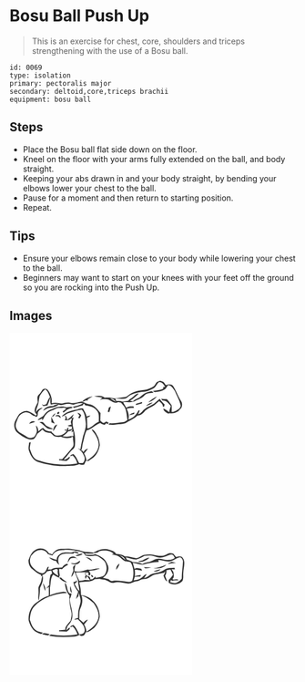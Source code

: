# Bosu Ball Push Up
> This is an exercise for chest, core, shoulders and triceps strengthening with the use of a Bosu ball.

``` 
id: 0069 
type: isolation 
primary: pectoralis major 
secondary: deltoid,core,triceps brachii 
equipment: bosu ball 
``` 

## Steps

 - Place the Bosu ball flat side down on the floor.
 - Kneel on the floor with your arms fully extended on the ball, and body straight.
 - Keeping your abs drawn in and your body straight, by bending your elbows lower your chest to the ball.
 - Pause for a moment and then return to starting position.
 - Repeat.

## Tips

 - Ensure your elbows remain close to your body while lowering your chest to the ball.
 - Beginners may want to start on your knees with your feet off the ground so you are rocking into the Push Up.

## Images

<svg width="241pt" height="300" viewBox="0 0 241 225" xmlns="http://www.w3.org/2000/svg">
  <g fill="#FFF">
    <path d="M0 0h241v225H0V0m198.53 63.36c-1.61.77-3.44 1.17-4.84 2.3-1.21 1.48-1.91 3.32-3.23 4.71-2.02 1.57-4.42 2.54-6.73 3.6-4.27 1.92-9.08 1.53-13.56 2.58-4.22 1.02-8.49 2.26-12.08 4.8-2.02 1.22-3.59 3.49-6.15 3.5-6.03.32-11.97 3-18.01 1.08-2.82-.67-5.73-.4-8.6-.29-3.63-3.45-9.28-2.32-13.8-1.89 3.55.93 7.31.76 10.79 2.04-1.05.85-2.11 1.69-3.16 2.52 3.63-.74 7.34-1.05 10.99-.19 4.03 1.79 8.49 6.21 12.99 3.36 1.23.23 2.45.47 3.67.72 1.73 2.03 3.6 3.96 5.01 6.23 2.48 5.13 2.59 10.93 3.54 16.45-1.82 1.51-3.88 2.93-6.32 3.09-5.58.54-11.13 1.88-16.78 1.28-.72.63-1.44 1.27-2.15 1.92 3.63.2 7.29.54 10.9-.15 4.26-.8 8.88-.09 12.79-2.3 4.87-3.12 10.54-5.06 14.6-9.35 4.44-.15 7.98-3.11 10.41-6.6 2.68-2.12 5.6-3.84 8.74-5.19 3.78-1.63 6.37-4.93 9.62-7.32 1.97 2.11 4.99 3.84 4.91 7.12l1.39.55c.24-.79.73-2.39.98-3.18-2.37-2.37-4.62-4.84-6.54-7.59-2 1.54-3.91 3.21-5.77 4.93-3.72 3.61-8.99 4.79-13.08 7.87-3.68 1.98-5.05 6.79-9.56 7.45.7-1.64 1.43-3.26 2.14-4.9l-1.68-.08c-2.5 5.62-7.19 10.38-13.29 11.9 1.3-4.85-.13-9.65-2.34-13.99 3.11-.88 6.33-1.18 9.55-1.08-.07-.48-.22-1.46-.3-1.94-3.35-.36-6.81-.36-9.68 1.67a152.69 152.69 0 0 1-4.14-7.38c5.2-.29 10.69.81 15.59-1.47 4.28-2.06 9.04-3.57 12.33-7.2 2.86-3.8 8.13-2.83 12.25-3.94-.76-.58-1.52-1.15-2.28-1.72-5.5.5-10.72 2.88-14.68 6.73-2.95 2.94-7.54 3.29-10.3 6.48-.98-.16-2.94-.47-3.92-.62 4.12-2.85 8.2-5.89 11.55-9.63-4.65.06-6.74 4.64-10.45 6.57-1.44.71-2.6 1.83-3.6 3.06-2.39.36-4.78.63-7.15 1.08-2.7-1.09-5.57-1.19-8.41-.69-.42-1.13-.85-2.26-1.29-3.37 4.03.23 8.08.63 12.11.2 3.49-.32 5.36-3.79 8.43-5.08 5.69-2.6 11.86-3.99 18.11-4.23 4.24-.11 7.78-2.53 11.47-4.31 3.65-1.42 4.26-5.97 7.41-8.13 4.14-.56 6.22 3.08 8.12 6.07-.62.05-1.85.16-2.47.22-.01.56-.02 1.68-.03 2.24-4.28 2.15-9.18 2.06-13.75 3.21.88.52 1.8.97 2.76 1.34 5.02-.37 10.2-1.23 14.21-4.53 1-1.59 2.11-3.12 3.19-4.67 4.73.03 6.57 4.66 9.05 7.85 2.47 6.32 6.23 12.19 7.52 18.93.06 3.4-3.19 5.29-5.81 6.7-1.92.87-3.94 2.01-6.12 1.73.17-2.95.25-5.89-.01-8.83-1.96-2.77-3.93-5.54-6.29-7.98-2.54.01-5.07-.27-7.58-.5.49.59 1.49 1.78 1.99 2.37 5.02-.38 7.93 3.98 10.9 7.25-.92 2.61-1.96 5.21-2.23 8-2.35-1.93-4.79-3.83-7.71-4.81.35 3.64 3.72 5.27 6.52 6.83l1.77-.64c3.8.81 7.65-.39 10.94-2.26 1.71-1.47 3.03-3.32 4.63-4.9 1.27-2.9 1.31-6.22-.54-8.9-3.9-6.36-6.47-13.44-10.4-19.78-2.34-2.96-6.31-1.97-9.41-1.11-1.26-1.39-2.12-3.13-3.53-4.38-1.34-.56-2.74-.98-4.12-1.43M42.88 75.89c-1.29 2.31-2.93 4.36-4.74 6.28-2.39 2.61-1.17 6.39-.95 9.51-1.42 3.4-3.75 6.51-4.1 10.28-.47 2.36 1.43 4.18 2.68 5.92-.36.5-.71 1-1.06 1.51-3.53-2.55-7.15-5.33-11.48-6.32-3.77-.18-7.26 1.89-10.28 3.93-2.02 2.43-3.15 5.48-4.88 8.13-2.94 4.81-2.45 11.26 1.09 15.61 2.9 2.47 5.94 4.81 9.24 6.73 4.15 2.1 8.94 4.79 13.63 2.59 2.12-1.71 3.19-4.35 4.44-6.69 2.4-1.8 4.75-3.67 6.89-5.78 2.52 3.42 6.59 4.56 10.67 4.52 1.53 1.26 3.06 2.53 4.38 4.02 2.9 1.2 6.09 1.58 9.17.98 4.61 2.01 9.82 2.42 14.59.68l-.49-1.38c.67.55 1.33 1.11 1.99 1.68-.6 4.08 1.92 8.31-.22 12.18-4.29 5.87-9.31 11.13-14.21 16.48-1.33-.03-2.66-.05-3.99-.07-.01.34-.02 1.02-.02 1.37 3.3.19 6.56.95 9.86.98 1.57-1.54 5.27-3.2 3.96-5.87-1.96 2.23-4.33 4.08-7.43 4.24.77-1.74 2.21-2.97 3.52-4.27 2.15-2.49 3.93-5.3 6.26-7.63 1.89-1.82 4.38-3.49 4.72-6.32.44-4.04.43-8.13.12-12.17-.52-8.46-5.76-16.99-1.52-25.32-.68.26-2.04.76-2.72 1.02 1.01-1.76 1.88-3.59 2.61-5.48-2.96 2.61-5.46 5.76-8.98 7.71.08-2.33-.21-4.81-2.77-5.66.29.71.85 2.14 1.13 2.86-.37 1.14-.74 2.28-1.12 3.42 3.05.01 6.38-.32 8.44-2.88.28.47.55.95.81 1.43-1.48 2.08-1.98 4.63-.39 6.85-1.72.53-3.46 1.06-5.16 1.68 1.67.91 3.52 1.18 5.39.84l.28 3.4c-1.73.56-3.48 1.09-5.24 1.59.27-1.1.55-2.2.82-3.3l-1.75.72-1 2.88c-.49-.41-1.48-1.25-1.97-1.67-.07.44-.2 1.33-.26 1.77l2.53.6c-3.08 5.06-10.13 7.5-15.68 5.45-1.22-1.22-2.52-2.36-3.84-3.47l-.56-1.32c-4.05.08-8.42-.81-10.76-4.46-2.77.22-4.44 2.67-6.32 4.42-.7-2.74-.88-6-3.49-7.71.44 3.02 2.07 6.16.8 9.2-1.03 2.7-2.21 6.24-5.55 6.67-3.5 1.56-6.81-.93-9.6-2.77-3.94-2.64-9.3-4.07-11.14-8.93-2.75-4.41.11-9.27 1.7-13.5 2.12-5.25 8.28-9.6 13.99-7.44 3.3.67 5.15 4.42 8.67 4.25.38.32 1.16.97 1.54 1.29 2.73-.79 1.75-3.8 2.28-5.9.87-3.02 4.05-4.26 6.18-6.22-3.78.23-6.96 2.52-8.8 5.77.17-2.53.83-4.96 1.88-7.26 1.94-4.43 1.73-9.39 3.01-13.98 2.16-3.17 3.98-6.79 7.4-8.82 3.51 2.26 4.55 6.42 6.14 10-1.87 2.52-3.12 5.39-4.19 8.31-.39 1.89-2.7 1.74-4.07 2.48-.61-.28-1.81-.85-2.42-1.14.61.79 1.24 1.55 1.9 2.29 1.85-.07 3.67-.45 5.49-.67 1.53-3.46 2.81-7.02 3.87-10.65-.05 3.19-.53 6.52.7 9.57 3.2-1.02 6.61-1.23 9.9-.55-2.48.46-5.09.75-7.11 2.42-5.1-.49-10.49 1.33-13.12 5.97 2.96-1.23 5.52-3.58 8.82-3.85 4.18-.35 8.65-1.37 11.81-4.27 4.42 2.18 8.7-1.31 13.21-.85 2.1.07 4.04.96 6.1 1.26 4.02-1.71 8.35-2.59 12.72-2.04-4.07 2.57-8.93 3.67-13.59 4.69.45.35 1.36 1.05 1.82 1.4 3.7-1.05 7.33-2.4 11.12-3.13.59-.9 1.18-1.79 1.8-2.67.51.65 1.54 1.93 2.05 2.57 5.26.97 11.2 1.92 14.68 6.45 3.98 3.92 2.77 9.95 2.9 14.98-5.64 2.07-9.07 7.9-15.11 8.96.03-4.76-.34-9.51-.48-14.27 1.74-.64 3.54-1.32 4.6-2.96-1.74.34-3.46.81-5.14 1.35-.51-3.81-3.17-6.89-4.56-10.41-2.88-.9-5.7.4-8.36 1.4-7.3 1.02-15.2 3.25-19.95 9.31 3.56-.78 5.86-4.01 9.41-4.8 5.65-1.63 11.25-3.6 17.08-4.47 4.57 4.71 4.68 12.3 5.52 18.59.19 5.56-1.98 10.8-3.64 16-1.42 5.93-2.71 11.89-3.68 17.92-1.09-.63-2.18-1.26-3.29-1.86 3.11 2.67 6.17 5.45 7.71 9.37a8.168 8.168 0 0 1-1.24 10.39c-1.58-.01-3.16 0-4.75.02-2.41-4.14-3.96-8.87-7.7-12.07-1.3.95-3.99.97-3.97 3.02 1.02-.24 1.98-.64 2.9-1.19 3.09 2.85 5.54 6.48 6.21 10.71-17.7 3.02-36.07 1.29-53-4.6-5.7-2.74-7.46-9.26-9.47-14.71.02-3 .69-5.94 1.28-8.87-.55.16-1.65.48-2.19.64-.25 3.8-1.63 7.79.09 11.43 1.86 6.11 5.69 12.19 12.06 14.28 11.66 3.56 23.87 5.76 36.1 5.17 5.96-.39 12.17.18 17.75-2.39 2.11 1.02 4.42 1.06 6.64.38.72-1.55 1.45-3.1 2.16-4.65.88 0 2.66.02 3.54.02 2.78-2.14 5.97-3.81 8.28-6.51 3.72-3.89 5.62-9.17 6.57-14.37-.16-3.39-1.15-6.73-2.1-9.97-2.38-3.93-3.92-9.37-8.69-10.99.61 2.59 3 4.13 4.21 6.41 3.2 5.16 6.22 11.28 4.56 17.49-1.92 8.18-9.1 13.31-15.63 17.77-.07-3.48-1.53-6.61-3.09-9.64 1.76-2.06 3.51-4.13 5.14-6.3-2.68.37-4.7 2.04-5.84 4.45-.47-.46-1.41-1.39-1.88-1.85l1.11-.56c-.61.14-1.84.41-2.45.55 1.57-2.93 1.32-6.31 2.16-9.43 1.69-5.76 2.37-11.82 5.03-17.26 6.89-1.75 11.48-7.66 18.15-9.8 1.68 1.2 3.53 2.14 5.58 2.53.68-.6 2.06-1.8 2.74-2.4l.82 1.6c.68-.64 1.35-1.28 2.02-1.93-1.13-.62-2.26-1.21-3.39-1.8-1.33.91-2.72 2.44-4.52 1.67-1.16-.83-2.21-1.81-3.28-2.75.05-3.36.08-6.71.3-10.06-4.13-4.72-8.24-10.62-14.94-11.57-3.55-.39-6.53-2.43-9.81-3.63-5.01.75-10.05 3.04-15.14 1.72-3.75-.92-7.49 0-11.08 1.08-4.47-.79-9.04-1.78-13.53-.5.95-6.2-1.16-12.54-5.1-17.32-1.77-2.39-5.95-2.46-7.45.24m139.84 16.06c4.35-1.75 8.82-4.1 11.59-8.02-4.24 2.06-8.2 4.73-11.59 8.02m-87.03-1.1c1.85-.18 3.53-.79 5.05-1.83.64.19 1.28.38 1.93.55l.61-1.78c2.07-1.24 4.08-2.56 6.16-3.79-5.08.8-10.29 2.93-13.75 6.85m70.98 2.99c-.03.42-.1 1.27-.13 1.69 2.72-.74 5.43-1.51 8.13-2.32l-.08-1.91c-2.62.91-5.27 1.71-7.92 2.54m18.29-.81c-1.92.96-3.8 2.07-5.2 3.72 3.26-.95 6.5-2.31 9.05-4.61-1.29.26-2.58.56-3.85.89M66.1 97.62c-4.56-.12-8.43 2.45-12.53 4.05-3.58 1.4-6.2 4.35-8.53 7.29-2.09 2.78-6.12 3.21-7.92 6.33 2.07-.42 3.99-1.29 5.86-2.22.02.67.05 2.01.07 2.67 2.1-2.58 2.82-6.07 5.31-8.39 3.06-3.77 8.02-4.72 12.14-6.85 3.43-2.18 7.6-.9 11.37-1.69.71.31 2.14.93 2.85 1.23-1.49 1.34-3.02 2.63-4.67 3.76.24.4.73 1.2.97 1.6 2.87-2.2 5.52-4.96 9.22-5.67.9-.47 2.6-.18 2.78-1.49-2.59-1.15-5.39.1-8.05.27-2.79-1.35-5.87-1.54-8.87-.89m64.74 1.26c-.52 1.84-1 3.7-1.41 5.57.51.07 1.53.21 2.03.28.86-2.49 1.65-5 2.11-7.6-.91.58-1.82 1.17-2.73 1.75m-67.89 8.07c1.3.96 3.36-1.03 2.46-2.36-1.26-.91-3.4 1.05-2.46 2.36m94.63 1.73c2.25-.33 4.45-.96 6.66-1.52.1-.5.29-1.5.39-2-2.49.85-5.28 1.39-7.05 3.52m-101.77 2.51c2.36-.89 3.66-3.09 4.9-5.14-2.2 1.08-3.86 2.94-4.9 5.14m33.67-5.56c.89 1.23 1.87 2.4 2.83 3.57-.66 1.04-1.32 2.08-1.97 3.13.55.13 1.64.4 2.19.53.62-1.33 1.26-2.66 1.92-3.98-1.14-1.76-2.87-2.94-4.97-3.25m-29.29 4.38c.98 0 2.96.02 3.95.03 1.03.85 2.07 1.7 3.1 2.55.86-3.92-4.79-5.24-7.05-2.58m-5.16.75c-.02 2.44.15 4.88.17 7.32 1.46.56 2.91 1.14 4.37 1.72-1.77-2.89-3.01-6.03-4.54-9.04m-29.19 9.3c2.68-.66 5.3-1.5 7.86-2.5-2.79-2.19-6.52-.47-7.86 2.5m13.55-1.99c4.52 1.64 6.99 6.07 11.14 8.26 2.22.66 4.58.97 6.89.64-2.91-1.67-6.09-2.77-9.03-4.37-1.73-1.27-2.71-3.29-4.41-4.59-1.39-1.04-3.1-.13-4.59.06m18.06 11.92c1.97-2.85 3.75-5.83 5.39-8.88-4.22.62-5.13 5.34-5.39 8.88z"/>
    <path d="M132.91 86.79c3.15-.07 5.47 1.89 7.26 4.27-2.51-1.26-4.98-2.63-7.26-4.27zM76.94 130.35c2.37-.65 5.03-1.19 6.44-3.51-.45 1.07-1.36 3.22-1.81 4.29l2.43-1.01c.09 2.01.11 4.01.2 6.03-.95.01-1.91.03-2.86.05-3.73 1.21-7.71.96-11.51.26 2.66-1.68 5.2-3.57 7.11-6.11z"/>
  </g>
  <g fill="#333">
    <path d="M198.53 63.36c1.38.45 2.78.87 4.12 1.43 1.41 1.25 2.27 2.99 3.53 4.38 3.1-.86 7.07-1.85 9.41 1.11 3.93 6.34 6.5 13.42 10.4 19.78 1.85 2.68 1.81 6 .54 8.9-1.6 1.58-2.92 3.43-4.63 4.9-3.29 1.87-7.14 3.07-10.94 2.26l-1.77.64c-2.8-1.56-6.17-3.19-6.52-6.83 2.92.98 5.36 2.88 7.71 4.81.27-2.79 1.31-5.39 2.23-8-2.97-3.27-5.88-7.63-10.9-7.25-.5-.59-1.5-1.78-1.99-2.37 2.51.23 5.04.51 7.58.5 2.36 2.44 4.33 5.21 6.29 7.98.26 2.94.18 5.88.01 8.83 2.18.28 4.2-.86 6.12-1.73 2.62-1.41 5.87-3.3 5.81-6.7-1.29-6.74-5.05-12.61-7.52-18.93-2.48-3.19-4.32-7.82-9.05-7.85-1.08 1.55-2.19 3.08-3.19 4.67-4.01 3.3-9.19 4.16-14.21 4.53-.96-.37-1.88-.82-2.76-1.34 4.57-1.15 9.47-1.06 13.75-3.21.01-.56.02-1.68.03-2.24.62-.06 1.85-.17 2.47-.22-1.9-2.99-3.98-6.63-8.12-6.07-3.15 2.16-3.76 6.71-7.41 8.13-3.69 1.78-7.23 4.2-11.47 4.31-6.25.24-12.42 1.63-18.11 4.23-3.07 1.29-4.94 4.76-8.43 5.08-4.03.43-8.08.03-12.11-.2.44 1.11.87 2.24 1.29 3.37 2.84-.5 5.71-.4 8.41.69 2.37-.45 4.76-.72 7.15-1.08 1-1.23 2.16-2.35 3.6-3.06 3.71-1.93 5.8-6.51 10.45-6.57-3.35 3.74-7.43 6.78-11.55 9.63.98.15 2.94.46 3.92.62 2.76-3.19 7.35-3.54 10.3-6.48 3.96-3.85 9.18-6.23 14.68-6.73.76.57 1.52 1.14 2.28 1.72-4.12 1.11-9.39.14-12.25 3.94-3.29 3.63-8.05 5.14-12.33 7.2-4.9 2.28-10.39 1.18-15.59 1.47 1.31 2.49 2.69 4.96 4.14 7.38 2.87-2.03 6.33-2.03 9.68-1.67.08.48.23 1.46.3 1.94-3.22-.1-6.44.2-9.55 1.08 2.21 4.34 3.64 9.14 2.34 13.99 6.1-1.52 10.79-6.28 13.29-11.9l1.68.08c-.71 1.64-1.44 3.26-2.14 4.9 4.51-.66 5.88-5.47 9.56-7.45 4.09-3.08 9.36-4.26 13.08-7.87 1.86-1.72 3.77-3.39 5.77-4.93 1.92 2.75 4.17 5.22 6.54 7.59-.25.79-.74 2.39-.98 3.18l-1.39-.55c.08-3.28-2.94-5.01-4.91-7.12-3.25 2.39-5.84 5.69-9.62 7.32a38.567 38.567 0 0 0-8.74 5.19c-2.43 3.49-5.97 6.45-10.41 6.6-4.06 4.29-9.73 6.23-14.6 9.35-3.91 2.21-8.53 1.5-12.79 2.3-3.61.69-7.27.35-10.9.15.71-.65 1.43-1.29 2.15-1.92 5.65.6 11.2-.74 16.78-1.28 2.44-.16 4.5-1.58 6.32-3.09-.95-5.52-1.06-11.32-3.54-16.45-1.41-2.27-3.28-4.2-5.01-6.23-1.22-.25-2.44-.49-3.67-.72-4.5 2.85-8.96-1.57-12.99-3.36-3.65-.86-7.36-.55-10.99.19 1.05-.83 2.11-1.67 3.16-2.52-3.48-1.28-7.24-1.11-10.79-2.04 4.52-.43 10.17-1.56 13.8 1.89 2.87-.11 5.78-.38 8.6.29 6.04 1.92 11.98-.76 18.01-1.08 2.56-.01 4.13-2.28 6.15-3.5 3.59-2.54 7.86-3.78 12.08-4.8 4.48-1.05 9.29-.66 13.56-2.58 2.31-1.06 4.71-2.03 6.73-3.6 1.32-1.39 2.02-3.23 3.23-4.71 1.4-1.13 3.23-1.53 4.84-2.3m-65.62 23.43c2.28 1.64 4.75 3.01 7.26 4.27-1.79-2.38-4.11-4.34-7.26-4.27z"/>
    <path d="M42.88 75.89c1.5-2.7 5.68-2.63 7.45-.24 3.94 4.78 6.05 11.12 5.1 17.32 4.49-1.28 9.06-.29 13.53.5 3.59-1.08 7.33-2 11.08-1.08 5.09 1.32 10.13-.97 15.14-1.72 3.28 1.2 6.26 3.24 9.81 3.63 6.7.95 10.81 6.85 14.94 11.57-.22 3.35-.25 6.7-.3 10.06 1.07.94 2.12 1.92 3.28 2.75 1.8.77 3.19-.76 4.52-1.67 1.13.59 2.26 1.18 3.39 1.8-.67.65-1.34 1.29-2.02 1.93l-.82-1.6c-.68.6-2.06 1.8-2.74 2.4-2.05-.39-3.9-1.33-5.58-2.53-6.67 2.14-11.26 8.05-18.15 9.8-2.66 5.44-3.34 11.5-5.03 17.26-.84 3.12-.59 6.5-2.16 9.43.61-.14 1.84-.41 2.45-.55l-1.11.56c.47.46 1.41 1.39 1.88 1.85 1.14-2.41 3.16-4.08 5.84-4.45-1.63 2.17-3.38 4.24-5.14 6.3 1.56 3.03 3.02 6.16 3.09 9.64 6.53-4.46 13.71-9.59 15.63-17.77 1.66-6.21-1.36-12.33-4.56-17.49-1.21-2.28-3.6-3.82-4.21-6.41 4.77 1.62 6.31 7.06 8.69 10.99.95 3.24 1.94 6.58 2.1 9.97-.95 5.2-2.85 10.48-6.57 14.37-2.31 2.7-5.5 4.37-8.28 6.51-.88 0-2.66-.02-3.54-.02-.71 1.55-1.44 3.1-2.16 4.65-2.22.68-4.53.64-6.64-.38-5.58 2.57-11.79 2-17.75 2.39-12.23.59-24.44-1.61-36.1-5.17-6.37-2.09-10.2-8.17-12.06-14.28-1.72-3.64-.34-7.63-.09-11.43.54-.16 1.64-.48 2.19-.64-.59 2.93-1.26 5.87-1.28 8.87 2.01 5.45 3.77 11.97 9.47 14.71 16.93 5.89 35.3 7.62 53 4.6-.67-4.23-3.12-7.86-6.21-10.71-.92.55-1.88.95-2.9 1.19-.02-2.05 2.67-2.07 3.97-3.02 3.74 3.2 5.29 7.93 7.7 12.07 1.59-.02 3.17-.03 4.75-.02 2.87-2.7 3.39-7.1 1.24-10.39-1.54-3.92-4.6-6.7-7.71-9.37 1.11.6 2.2 1.23 3.29 1.86.97-6.03 2.26-11.99 3.68-17.92 1.66-5.2 3.83-10.44 3.64-16-.84-6.29-.95-13.88-5.52-18.59-5.83.87-11.43 2.84-17.08 4.47-3.55.79-5.85 4.02-9.41 4.8 4.75-6.06 12.65-8.29 19.95-9.31 2.66-1 5.48-2.3 8.36-1.4 1.39 3.52 4.05 6.6 4.56 10.41 1.68-.54 3.4-1.01 5.14-1.35-1.06 1.64-2.86 2.32-4.6 2.96.14 4.76.51 9.51.48 14.27 6.04-1.06 9.47-6.89 15.11-8.96-.13-5.03 1.08-11.06-2.9-14.98-3.48-4.53-9.42-5.48-14.68-6.45-.51-.64-1.54-1.92-2.05-2.57-.62.88-1.21 1.77-1.8 2.67-3.79.73-7.42 2.08-11.12 3.13-.46-.35-1.37-1.05-1.82-1.4 4.66-1.02 9.52-2.12 13.59-4.69-4.37-.55-8.7.33-12.72 2.04-2.06-.3-4-1.19-6.1-1.26-4.51-.46-8.79 3.03-13.21.85-3.16 2.9-7.63 3.92-11.81 4.27-3.3.27-5.86 2.62-8.82 3.85 2.63-4.64 8.02-6.46 13.12-5.97 2.02-1.67 4.63-1.96 7.11-2.42-3.29-.68-6.7-.47-9.9.55-1.23-3.05-.75-6.38-.7-9.57a85.728 85.728 0 0 1-3.87 10.65c-1.82.22-3.64.6-5.49.67-.66-.74-1.29-1.5-1.9-2.29.61.29 1.81.86 2.42 1.14 1.37-.74 3.68-.59 4.07-2.48 1.07-2.92 2.32-5.79 4.19-8.31-1.59-3.58-2.63-7.74-6.14-10-3.42 2.03-5.24 5.65-7.4 8.82-1.28 4.59-1.07 9.55-3.01 13.98-1.05 2.3-1.71 4.73-1.88 7.26 1.84-3.25 5.02-5.54 8.8-5.77-2.13 1.96-5.31 3.2-6.18 6.22-.53 2.1.45 5.11-2.28 5.9-.38-.32-1.16-.97-1.54-1.29-3.52.17-5.37-3.58-8.67-4.25-5.71-2.16-11.87 2.19-13.99 7.44-1.59 4.23-4.45 9.09-1.7 13.5 1.84 4.86 7.2 6.29 11.14 8.93 2.79 1.84 6.1 4.33 9.6 2.77 3.34-.43 4.52-3.97 5.55-6.67 1.27-3.04-.36-6.18-.8-9.2 2.61 1.71 2.79 4.97 3.49 7.71 1.88-1.75 3.55-4.2 6.32-4.42 2.34 3.65 6.71 4.54 10.76 4.46l.56 1.32c1.32 1.11 2.62 2.25 3.84 3.47 5.55 2.05 12.6-.39 15.68-5.45l-2.53-.6c.06-.44.19-1.33.26-1.77.49.42 1.48 1.26 1.97 1.67l1-2.88 1.75-.72c-.27 1.1-.55 2.2-.82 3.3 1.76-.5 3.51-1.03 5.24-1.59l-.28-3.4c-1.87.34-3.72.07-5.39-.84 1.7-.62 3.44-1.15 5.16-1.68-1.59-2.22-1.09-4.77.39-6.85-.26-.48-.53-.96-.81-1.43-2.06 2.56-5.39 2.89-8.44 2.88.38-1.14.75-2.28 1.12-3.42-.28-.72-.84-2.15-1.13-2.86 2.56.85 2.85 3.33 2.77 5.66 3.52-1.95 6.02-5.1 8.98-7.71-.73 1.89-1.6 3.72-2.61 5.48.68-.26 2.04-.76 2.72-1.02-4.24 8.33 1 16.86 1.52 25.32.31 4.04.32 8.13-.12 12.17-.34 2.83-2.83 4.5-4.72 6.32-2.33 2.33-4.11 5.14-6.26 7.63-1.31 1.3-2.75 2.53-3.52 4.27 3.1-.16 5.47-2.01 7.43-4.24 1.31 2.67-2.39 4.33-3.96 5.87-3.3-.03-6.56-.79-9.86-.98 0-.35.01-1.03.02-1.37 1.33.02 2.66.04 3.99.07 4.9-5.35 9.92-10.61 14.21-16.48 2.14-3.87-.38-8.1.22-12.18-.66-.57-1.32-1.13-1.99-1.68l.49 1.38c-4.77 1.74-9.98 1.33-14.59-.68-3.08.6-6.27.22-9.17-.98-1.32-1.49-2.85-2.76-4.38-4.02-4.08.04-8.15-1.1-10.67-4.52-2.14 2.11-4.49 3.98-6.89 5.78-1.25 2.34-2.32 4.98-4.44 6.69-4.69 2.2-9.48-.49-13.63-2.59-3.3-1.92-6.34-4.26-9.24-6.73-3.54-4.35-4.03-10.8-1.09-15.61 1.73-2.65 2.86-5.7 4.88-8.13 3.02-2.04 6.51-4.11 10.28-3.93 4.33.99 7.95 3.77 11.48 6.32.35-.51.7-1.01 1.06-1.51-1.25-1.74-3.15-3.56-2.68-5.92.35-3.77 2.68-6.88 4.1-10.28-.22-3.12-1.44-6.9.95-9.51 1.81-1.92 3.45-3.97 4.74-6.28m34.06 54.46c-1.91 2.54-4.45 4.43-7.11 6.11 3.8.7 7.78.95 11.51-.26.95-.02 1.91-.04 2.86-.05-.09-2.02-.11-4.02-.2-6.03l-2.43 1.01c.45-1.07 1.36-3.22 1.81-4.29-1.41 2.32-4.07 2.86-6.44 3.51zM182.72 91.95c3.39-3.29 7.35-5.96 11.59-8.02-2.77 3.92-7.24 6.27-11.59 8.02z"/>
    <path d="M95.69 90.85c3.46-3.92 8.67-6.05 13.75-6.85-2.08 1.23-4.09 2.55-6.16 3.79l-.61 1.78c-.65-.17-1.29-.36-1.93-.55-1.52 1.04-3.2 1.65-5.05 1.83zM166.67 93.84c2.65-.83 5.3-1.63 7.92-2.54l.08 1.91c-2.7.81-5.41 1.58-8.13 2.32.03-.42.1-1.27.13-1.69zM184.96 93.03c1.27-.33 2.56-.63 3.85-.89-2.55 2.3-5.79 3.66-9.05 4.61 1.4-1.65 3.28-2.76 5.2-3.72zM66.1 97.62c3-.65 6.08-.46 8.87.89 2.66-.17 5.46-1.42 8.05-.27-.18 1.31-1.88 1.02-2.78 1.49-3.7.71-6.35 3.47-9.22 5.67-.24-.4-.73-1.2-.97-1.6 1.65-1.13 3.18-2.42 4.67-3.76-.71-.3-2.14-.92-2.85-1.23-3.77.79-7.94-.49-11.37 1.69-4.12 2.13-9.08 3.08-12.14 6.85-2.49 2.32-3.21 5.81-5.31 8.39-.02-.66-.05-2-.07-2.67-1.87.93-3.79 1.8-5.86 2.22 1.8-3.12 5.83-3.55 7.92-6.33 2.33-2.94 4.95-5.89 8.53-7.29 4.1-1.6 7.97-4.17 12.53-4.05zM130.84 98.88c.91-.58 1.82-1.17 2.73-1.75-.46 2.6-1.25 5.11-2.11 7.6-.5-.07-1.52-.21-2.03-.28.41-1.87.89-3.73 1.41-5.57z"/>
    <path d="M62.95 106.95c-.94-1.31 1.2-3.27 2.46-2.36.9 1.33-1.16 3.32-2.46 2.36zM157.58 108.68c1.77-2.13 4.56-2.67 7.05-3.52-.1.5-.29 1.5-.39 2-2.21.56-4.41 1.19-6.66 1.52zM55.81 111.19c1.04-2.2 2.7-4.06 4.9-5.14-1.24 2.05-2.54 4.25-4.9 5.14zM89.48 105.63c2.1.31 3.83 1.49 4.97 3.25-.66 1.32-1.3 2.65-1.92 3.98-.55-.13-1.64-.4-2.19-.53.65-1.05 1.31-2.09 1.97-3.13-.96-1.17-1.94-2.34-2.83-3.57zM60.19 110.01c2.26-2.66 7.91-1.34 7.05 2.58-1.03-.85-2.07-1.7-3.1-2.55-.99-.01-2.97-.03-3.95-.03zM55.03 110.76c1.53 3.01 2.77 6.15 4.54 9.04-1.46-.58-2.91-1.16-4.37-1.72-.02-2.44-.19-4.88-.17-7.32zM25.84 120.06c1.34-2.97 5.07-4.69 7.86-2.5-2.56 1-5.18 1.84-7.86 2.5zM39.39 118.07c1.49-.19 3.2-1.1 4.59-.06 1.7 1.3 2.68 3.32 4.41 4.59 2.94 1.6 6.12 2.7 9.03 4.37-2.31.33-4.67.02-6.89-.64-4.15-2.19-6.62-6.62-11.14-8.26zM57.45 129.99c.26-3.54 1.17-8.26 5.39-8.88-1.64 3.05-3.42 6.03-5.39 8.88z"/>
  </g>
</svg>

<svg width="241pt" height="300" viewBox="0 0 241 225" xmlns="http://www.w3.org/2000/svg">
  <g fill="#FFF">
    <path d="M0 0h241v225H0V0m34.03 61.04c-5.21 2.59-7.18 8.53-9.09 13.6-.14 3.76 1.08 7.93 3.72 10.7 4.13 3.14 7.99 6.84 13 8.57l-.44 1.8c.48-.13 1.43-.38 1.91-.51-.55 2.27-.97 4.57-1.41 6.86-.73 3.15-2.98 5.7-3.71 8.85-.17 2.72.54 5.44.1 8.16-.25 2.88-.75 5.97.59 8.67.38-5.57 1.58-11.03 1.42-16.62 2.46-5.31 5.49-11.28 3.02-17.2 2.68-.7 4.9-2.35 6.29-4.75 1.85-.35 3.7-.69 5.54-1.05.39 1.31.75 2.64 1.11 3.96-.73.64-1.45 1.28-2.18 1.93-.9 4.24-1.75 8.49-1.32 12.85-1.35 1.8-2.99 3.37-4.23 5.26l3.61-2.49c-.59 3.93.25 7.91-.38 11.84-6.83 1.65-12.4 6.05-17.86 10.22-6.4 5.42-9.27 14.14-8.54 22.33 1.23 4.29 2.96 8.54 5.89 11.96 2.73 3.06 6.66 4.6 10.5 5.72.78-.56 1.56-1.12 2.34-1.69-3.41-.98-7.27-1.4-10.04-3.83-4.09-3.2-5.36-8.54-7.14-13.16.4-6.16 1.28-12.87 5.74-17.54 11.03-11.79 27.51-17.07 43.31-17.69-1.65-1.3-3.76-1.99-5.86-1.53-5.77.87-11.47 2.34-16.91 4.46.8-3.83-.31-7.74.51-11.57.9-5.25.57-11.17 3.93-15.62 2.73 1.61 5.48 3.21 8.42 4.42 2.14 3.6 6.05 5.18 9.92 6.18-2.06-2.84-5.65-3.89-7.82-6.64-.68-.01-2.05-.03-2.73-.05.24-.81.71-2.43.94-3.24-.59-2.66-.98-5.4-.7-8.12.93.11 2.79.34 3.72.45 2.18-2.27 4.58-4.41 7.6-5.5-.06-.43-.19-1.3-.25-1.73-3.19.2-5.67 2.16-7.3 4.81-1.88.01-3.77.11-5.6.54-3.15-.46-6.21.44-8.81 2.2-1.41.05-2.82.09-4.23.12.36-1.33.72-2.65 1.08-3.97-.45.18-1.33.56-1.78.74-1.38 3.48-3.17 8.59-7.86 8-4.9-1.32-8.92-4.85-12.26-8.55-3.5-3.97-3.67-9.94-1.29-14.52 2.09-1.98 3.76-4.5 6.4-5.8 4.9-3.02 12.84-2.18 15.39 3.53 2.1.68 4.19 1.42 6.29 2.09 2.24-5.55 8.89-7.59 14.43-7.17 4.5-.79 8.97-.23 13.47.26 5.21 1.73 12.81.84 15.39 6.8 3.69.75 7.47 1.21 11.21.5 3.04-.71 6.03.79 8.43 2.55 2.4 1.91 5.29 3.48 6.72 6.32 2.44 5.33 2.46 12.27-1.54 16.86-3.29 2.2-7.43 2.33-11.16 3.31-.09-.5-.26-1.5-.35-2-1.35 1.26-2.68 2.53-4.01 3.82-.68.04-2.06.11-2.75.15.39-2.7-1.54-4.22-3.99-4.6-.78-.69-1.55-1.39-2.33-2.09.28-1.53.58-3.05.89-4.57-.01.56-.04 1.69-.06 2.25.71-.04 2.11-.14 2.82-.19.19 1.33.26 2.67.37 4.01l2.3-.71c.4-2.01-.29-3.79-1.91-5.1 2.87-1.29 6.17-.28 9.02-1.56 1.74-.78 3.6-1.17 5.46-1.52-5.41-1.14-10.51 2.51-15.89.99-5.62 1.8-11.84 3.96-17.7 2.06.22-2.83.89-5.59 1.53-8.35-1.28 1.08-3.02 2.06-3.35 3.86.09 1.28.43 2.53.59 3.81-1.07 2.9-2.5 5.7-2.78 8.83 1.75-2.32 3.43-4.81 3.8-7.77 1.94 3.74 3.45 7.72 4.89 11.67.21 4.83 1.63 9.47 1.97 14.28-3.13-2.44-4.45-6.23-6.47-9.48 1.55-1.18 4.03-2.36 2.87-4.72-.43.49-1.29 1.46-1.72 1.95-.63.08-1.87.26-2.49.34.3 4.92 3.41 8.94 6.2 12.76-1.1 3.2-2.22 6.4-2.96 9.72 1.13-1.27 2.23-2.56 3.35-3.85.11-1.52.23-3.03.38-4.55 1.1 3.48 2.2 7 2.46 10.66-.13 3.22-1.31 6.27-2.11 9.35-1.25 4.27-1.21 8.75-1.22 13.14-1.86.38-3.77.83-5.09 2.3 1.58-.15 3.16-.36 4.73-.61 4.14 4.34 10.07 9.1 8.89 15.84-.62 3.32-4.01 4.28-6.99 4.05.69 1.73 2.35 2.59 4.17 2.17 2.75-.04 3.45-3.16 4.61-5.07 3.75.46 6.46-2.31 9.27-4.29 4.94-3.91 7.71-9.85 8.94-15.92.27-13.7-10.6-27.39-24.66-28.42.01-5.66-.75-11.24-2.42-16.64 6.83-1.58 14.62.23 20.55-4.28 2.08-.16 4.15-.31 6.23-.45 2.97 1.11 6.31.53 9.18 1.98 3.24 1.36 6.42 4.09 10.17 3.02 6.01-1.76 12.06.63 18.06 1.19 4.06.49 7.34-2.46 11.25-2.91 3.76-.47 6.88-3.32 10.76-3.01 5.41-.02 8.92-5.14 14.05-6.12 3.84-.68 7.69-1.38 11.49-2.27.41-.42 1.24-1.24 1.66-1.65-.51 1.93-1.07 3.88-2.4 5.44 1.29 2.78 1.96 6.39 5.17 7.62-1.06-2.47-2.16-4.93-2.99-7.49 1.82-1.98 1.77-4.67 1.97-7.17 1.6-.67 3.39-.65 5.08-.95 1.16 2.23 2.36 4.44 3.37 6.74-1.48 2.62-3.5 4.83-5.6 6.97-.34 1.28-.32 2.85.38 4.02 5.63 3.32 13.4 1.96 17.76-2.86 1.65-3.28.67-7.2 1.09-10.74.05-6.4 3.41-13.63-.7-19.41-1.85-3.18-6.07-1.82-8.95-1.22-1.14-1.5-2.32-2.96-3.51-4.41-1.56-.25-3.12-.57-4.7-.63-3.02.36-5.27 2.84-8.24 3.36-4.49.51-9.03.02-13.38-1.12-4.06-1.16-8.28-.27-12.37.17-3.57.9-6.42 3.74-10.11 4.25-4.95-1-9.82-2.65-14.95-2.45-3.51-2.16-7.51-3.09-11.59-3.14-1.66-3.64-5.89-4.47-9.29-5.68-7.08-2.28-14.53.35-20.62 4.02-5.2-1.59-10.83-.29-15.93-2.35-3.67-1.51-7.65-1.64-11.52-2.19-4.95-1.42-10.11-.47-15.17-.49-4.89-.07-9.31 3.01-11.63 7.21-1.53-.51-3.08-.97-4.63-1.4-3.09-6.29-12-8.29-17.7-4.48m46.99 3.38c-4.7.17-9.73-.76-14.03 1.68-2.65 1.67-5.22 4.5-4.54 7.89-3.73-.35-7.02-2.2-10.6-3.11 2.6 2.45 5.75 4.45 9.39 4.75 1 2.13 2.46 3.98 4.44 5.28-1.74-3.71-2.43-8.5.16-11.97 4.97-4.51 12.17-2.64 18.24-2.92.31-.37.93-1.11 1.24-1.47 1.89.56 3.77 1.18 5.73 1.45.1-1.99-2.03-2.11-3.41-2.65-2.26-.79-4.36 1.07-6.62 1.07m5.67 4.44c3.44.23 7.39.06 9.79-2.79-3.47 0-6.72 1.31-9.79 2.79m-10.4 9.16c1.48-1.83 2.63-3.92 4.2-5.68 2.34-1.12 5.04-.75 7.52-.5.65.87 1.33 1.72 2.04 2.55-1.35-3.17-4.58-5.36-8.1-4.43-4.04.21-4.59 5.04-5.66 8.06m23.76-7.67c2.99 1.75 5.73 3.87 8.77 5.53-1.08-3.97-5.32-4.72-8.77-5.53m-13.19 8.21c-2.15.27-4.31-.01-6.47.03 3.11 1.82 7.27 2.05 10.44.28.9-.93 3.1-2.11 1.64-3.48-1.87 1.06-3.46 2.66-5.61 3.17m20.71 15.57c-.49 1.23 1.07 3.17 2.38 2.8.67-1.27-1.03-3.26-2.38-2.8m-63.56 10.46c.75 3.48 1.36 7.06 2.91 10.29 1.13-3.7-1.1-7.23-2.91-10.29m28.89-.29c.33 6.08 2.09 12.27 6.19 16.91-.94 7.42.79 14.75 2.45 21.94.97 3.68-.61 7.31-.96 10.97-2.62 2.89-5.32 5.77-7 9.35-.03.67-.11 2.02-.14 2.7-2.73.35-5.48.54-8.23.62.02.34.04 1.03.06 1.38 3.42.21 6.85.22 10.28.42 1.34-1.59 4.93-2.94 3.49-5.48-1.61 1.16-2.96 2.63-4.46 3.93.9-2.49 1.1-5.46 3.23-7.29 3.06-3.13 5.07-7.41 4.99-11.82.39-7.7-3.2-14.82-3.47-22.48 1.44-2.02 1.87-4.47 2.41-6.82-.69-.12-2.08-.37-2.77-.49-3.87-3.86-2.14-10.1-6.07-13.84m9.24 13.52c-.31-3.16-1.11-6.25-1.87-9.32-.87 3.18-.68 6.91 1.87 9.32m-2.09 44.97c1.03-.21 2-.6 2.9-1.17 3.22 2.78 5.08 6.6 6.62 10.48-11.58 2.17-23.61 2.28-35.21.22-.77.57-1.54 1.14-2.31 1.72 10.88 2.24 22.03 1.82 33.03 1.12 2.41-.22 4.65-1.2 6.9-1.99-.24-.74-.73-2.22-.98-2.96-2.17-3.59-3.68-7.64-6.95-10.45-1.32.95-3.98.98-4 3.03m-37.23 9.13c2.59.64 5.19 1.25 7.81 1.78.77-.57 1.53-1.14 2.29-1.72-3.33-.33-7.12-2.61-10.1-.06z"/>
    <path d="M117.97 62.86c6.48-1.87 14.03-1.53 19.31 3.12l-2.67.96c2.99.6 6.1.98 8.81 2.47 3.18 1.78 5.47 4.8 8.7 6.52 2.46.44 5 .46 7.36 1.37 4.61 7.31 4.58 16.4 2.09 24.44-1.87 1.36-4.35 1.48-6.57 1.25-6.29-.77-12.66-2.09-19-1.12-2.16.57-3.92-.83-5.3-2.27-2.6-.49-5.14-1.21-7.68-1.89 5.15-3.3 9.01-10.23 6.57-16.32-1.56-3.79-3.5-7.76-7.1-9.99-2.85-2.24-6.29-3.43-9.57-4.87-4.06 1.67-8.43.9-12.67.8-.19-.44-.55-1.33-.73-1.77 3.35.27 6.71.54 10.07.4 2.71-1.63 6.42.02 8.38-3.1m22.71 24.34c1.85-2.44 3.59-5.04 4.2-8.09-2.9 1.67-4.73 4.67-4.2 8.09z"/>
    <path d="M144.83 67.84c3.28 1.35 6.71 2.97 7.91 6.62-2.58-2.28-5.03-4.71-7.91-6.62zM204.08 70.14c3.25-1.07 6.29-3.11 9.85-2.92 2.14.49 2.83 2.69 3.82 4.35-2.32 1.55-4.92 2.59-7.74 2.57-5.07.95-9.8-2.21-14.86-1.43-3.33.16-6.1 2.13-9.06 3.39-3.53 1.58-7.7 1.26-10.93 3.57-4.03-1.94-8.54-2.32-12.94-2.53-2.26-1.6-4.85-2.53-7.51-3.18-.38-.82-1.12-2.46-1.49-3.29 4.57.92 8.95 3.14 13.69 3.04 3.82-1.21 7.63-2.65 10.97-4.91 4.4-.36 9.02-.81 13.23.85 4.08 1.65 8.81 2.16 12.97.49m-29.11 4.91c-1.92.28-3.85.64-5.56 1.6 5.53.98 11.15-1.57 15.08-5.38-3.59.01-6.53 2.1-9.52 3.78z"/>
    <path d="M209.02 76.39c5.96.19 10.29-4.94 15.97-5.72 2.24.8 3.38 3.19 3.58 5.43-.21 7.61-1.76 15.12-1.58 22.75-1.94 2.15-4.01 4.36-6.8 5.36-2.71 1.37-5.7-.24-8.48-.44.25-.78.74-2.32.99-3.09.61.36 1.22.72 1.83 1.09 2.7-.76 5.51-.67 8.28-.88-1.84-1.97-4.59-1.12-6.82-.51-.42-.4-.83-.8-1.24-1.2 2.72-1.95 1.51-5.32 1.37-8.06-.2-1.85-1.71-3.19-2.52-4.77 1.47.11 2.95.22 4.43.34-.14-.55-.43-1.64-.58-2.19-2.87.03-5.74.2-8.59.59-2.69.26-4.74 2.18-7.05 3.37-5.01 2.87-11.11 2.54-16.24 5.12-2.58 1.86-4.98 4.15-8.31 4.51 1.22-1.75 2.48-3.49 3.61-5.31-2.99.58-4.73 3.24-7.01 4.98-2.82 2.46-6.69 3.08-10.3 3.33.52-1.57 1.04-3.15 1.55-4.72 2.37-.08 4.75-.15 7.13-.2.22-.52.65-1.55.87-2.07-2.73.21-5.47.57-7.97 1.77.33-2.89.25-5.8-.05-8.69 3.21-.03 6.38.48 9.48 1.28l-.78-2.37c-2.98-.97-6.23-1.92-9.09-.04-.81-2.67-1.53-5.36-2.23-8.05 4.74.52 9.3 3 14.13 2.19 6.58-1.6 13.23-3.23 20.04-3.31l-.52-2.6c4.38.22 8.55 1.82 12.9 2.11m-.43 3.05c3.66-.3 7.25-1.1 10.93-1.24-1.94-.5-3.91-.91-5.82-1.54-1.78.79-3.49 1.7-5.11 2.78m-18.88 5.67c5.93.8 12.87.07 16.99-4.75-5.47 2.23-11.09 4.12-16.99 4.75m-12.75-1.32c.64.53 1.29 1.05 1.94 1.57 2.66-.3 5.34-.53 7.96-1.12-3.28-.46-6.59-.53-9.9-.45m12.7 5.74c3.44.29 7.2-.36 9.56-3.11-3.29.66-6.56 1.58-9.56 3.11zM56.45 87.99c2.14-.59 6.05-3.4 7.26-.3-.98 2.47.27 5.09.5 7.6-3.09-1.86-6.46-3.69-7.76-7.3zM87.11 90.72c4.28-.34 8.57-.34 12.86-.43l-.52 3.52 1.16.04c-.3.68-.91 2.04-1.21 2.72.28.93.57 1.85.86 2.78.6-1.29 1.2-2.58 1.8-3.86 1.36 1.75 2.64 3.56 3.91 5.39-2.31-.11-4.61-.21-6.92-.33-2.27 1.01-4.76 1.17-7.21 1.33-1.21-3.89-3.86-7.14-4.73-11.16zM94.87 121.08c6.1 1.9 11.28 5.76 15.89 10.07 4.06 5.96 8.26 13.22 6.01 20.67-2.21 7.79-9.1 12.66-15.42 17.01-.1-3.46-1.53-6.58-3.08-9.59 1.75-2.08 3.5-4.17 5.05-6.4-2.51.51-4.46 2.09-5.87 4.16-1.8-1.72-3.7-3.33-5.62-4.91.48-4.83-.51-9.94 1.75-14.46 2.43-5.19 3.16-11.06 1.29-16.55z"/>
  </g>
  <g fill="#333">
    <path d="M34.03 61.04c5.7-3.81 14.61-1.81 17.7 4.48 1.55.43 3.1.89 4.63 1.4 2.32-4.2 6.74-7.28 11.63-7.21 5.06.02 10.22-.93 15.17.49 3.87.55 7.85.68 11.52 2.19 5.1 2.06 10.73.76 15.93 2.35 6.09-3.67 13.54-6.3 20.62-4.02 3.4 1.21 7.63 2.04 9.29 5.68 4.08.05 8.08.98 11.59 3.14 5.13-.2 10 1.45 14.95 2.45 3.69-.51 6.54-3.35 10.11-4.25 4.09-.44 8.31-1.33 12.37-.17 4.35 1.14 8.89 1.63 13.38 1.12 2.97-.52 5.22-3 8.24-3.36 1.58.06 3.14.38 4.7.63 1.19 1.45 2.37 2.91 3.51 4.41 2.88-.6 7.1-1.96 8.95 1.22 4.11 5.78.75 13.01.7 19.41-.42 3.54.56 7.46-1.09 10.74-4.36 4.82-12.13 6.18-17.76 2.86-.7-1.17-.72-2.74-.38-4.02 2.1-2.14 4.12-4.35 5.6-6.97-1.01-2.3-2.21-4.51-3.37-6.74-1.69.3-3.48.28-5.08.95-.2 2.5-.15 5.19-1.97 7.17.83 2.56 1.93 5.02 2.99 7.49-3.21-1.23-3.88-4.84-5.17-7.62 1.33-1.56 1.89-3.51 2.4-5.44-.42.41-1.25 1.23-1.66 1.65-3.8.89-7.65 1.59-11.49 2.27-5.13.98-8.64 6.1-14.05 6.12-3.88-.31-7 2.54-10.76 3.01-3.91.45-7.19 3.4-11.25 2.91-6-.56-12.05-2.95-18.06-1.19-3.75 1.07-6.93-1.66-10.17-3.02-2.87-1.45-6.21-.87-9.18-1.98-2.08.14-4.15.29-6.23.45-5.93 4.51-13.72 2.7-20.55 4.28 1.67 5.4 2.43 10.98 2.42 16.64 14.06 1.03 24.93 14.72 24.66 28.42-1.23 6.07-4 12.01-8.94 15.92-2.81 1.98-5.52 4.75-9.27 4.29-1.16 1.91-1.86 5.03-4.61 5.07-1.82.42-3.48-.44-4.17-2.17 2.98.23 6.37-.73 6.99-4.05 1.18-6.74-4.75-11.5-8.89-15.84-1.57.25-3.15.46-4.73.61 1.32-1.47 3.23-1.92 5.09-2.3.01-4.39-.03-8.87 1.22-13.14.8-3.08 1.98-6.13 2.11-9.35-.26-3.66-1.36-7.18-2.46-10.66-.15 1.52-.27 3.03-.38 4.55-1.12 1.29-2.22 2.58-3.35 3.85.74-3.32 1.86-6.52 2.96-9.72-2.79-3.82-5.9-7.84-6.2-12.76.62-.08 1.86-.26 2.49-.34.43-.49 1.29-1.46 1.72-1.95 1.16 2.36-1.32 3.54-2.87 4.72 2.02 3.25 3.34 7.04 6.47 9.48-.34-4.81-1.76-9.45-1.97-14.28-1.44-3.95-2.95-7.93-4.89-11.67-.37 2.96-2.05 5.45-3.8 7.77.28-3.13 1.71-5.93 2.78-8.83-.16-1.28-.5-2.53-.59-3.81.33-1.8 2.07-2.78 3.35-3.86-.64 2.76-1.31 5.52-1.53 8.35 5.86 1.9 12.08-.26 17.7-2.06 5.38 1.52 10.48-2.13 15.89-.99-1.86.35-3.72.74-5.46 1.52-2.85 1.28-6.15.27-9.02 1.56 1.62 1.31 2.31 3.09 1.91 5.1l-2.3.71c-.11-1.34-.18-2.68-.37-4.01-.71.05-2.11.15-2.82.19.02-.56.05-1.69.06-2.25-.31 1.52-.61 3.04-.89 4.57.78.7 1.55 1.4 2.33 2.09 2.45.38 4.38 1.9 3.99 4.6.69-.04 2.07-.11 2.75-.15 1.33-1.29 2.66-2.56 4.01-3.82.09.5.26 1.5.35 2 3.73-.98 7.87-1.11 11.16-3.31 4-4.59 3.98-11.53 1.54-16.86-1.43-2.84-4.32-4.41-6.72-6.32-2.4-1.76-5.39-3.26-8.43-2.55-3.74.71-7.52.25-11.21-.5-2.58-5.96-10.18-5.07-15.39-6.8-4.5-.49-8.97-1.05-13.47-.26-5.54-.42-12.19 1.62-14.43 7.17-2.1-.67-4.19-1.41-6.29-2.09-2.55-5.71-10.49-6.55-15.39-3.53-2.64 1.3-4.31 3.82-6.4 5.8-2.38 4.58-2.21 10.55 1.29 14.52 3.34 3.7 7.36 7.23 12.26 8.55 4.69.59 6.48-4.52 7.86-8 .45-.18 1.33-.56 1.78-.74-.36 1.32-.72 2.64-1.08 3.97 1.41-.03 2.82-.07 4.23-.12 2.6-1.76 5.66-2.66 8.81-2.2 1.83-.43 3.72-.53 5.6-.54 1.63-2.65 4.11-4.61 7.3-4.81.06.43.19 1.3.25 1.73-3.02 1.09-5.42 3.23-7.6 5.5-.93-.11-2.79-.34-3.72-.45-.28 2.72.11 5.46.7 8.12-.23.81-.7 2.43-.94 3.24.68.02 2.05.04 2.73.05 2.17 2.75 5.76 3.8 7.82 6.64-3.87-1-7.78-2.58-9.92-6.18-2.94-1.21-5.69-2.81-8.42-4.42-3.36 4.45-3.03 10.37-3.93 15.62-.82 3.83.29 7.74-.51 11.57 5.44-2.12 11.14-3.59 16.91-4.46 2.1-.46 4.21.23 5.86 1.53-15.8.62-32.28 5.9-43.31 17.69-4.46 4.67-5.34 11.38-5.74 17.54 1.78 4.62 3.05 9.96 7.14 13.16 2.77 2.43 6.63 2.85 10.04 3.83-.78.57-1.56 1.13-2.34 1.69-3.84-1.12-7.77-2.66-10.5-5.72-2.93-3.42-4.66-7.67-5.89-11.96-.73-8.19 2.14-16.91 8.54-22.33 5.46-4.17 11.03-8.57 17.86-10.22.63-3.93-.21-7.91.38-11.84l-3.61 2.49c1.24-1.89 2.88-3.46 4.23-5.26-.43-4.36.42-8.61 1.32-12.85.73-.65 1.45-1.29 2.18-1.93-.36-1.32-.72-2.65-1.11-3.96-1.84.36-3.69.7-5.54 1.05-1.39 2.4-3.61 4.05-6.29 4.75 2.47 5.92-.56 11.89-3.02 17.2.16 5.59-1.04 11.05-1.42 16.62-1.34-2.7-.84-5.79-.59-8.67.44-2.72-.27-5.44-.1-8.16.73-3.15 2.98-5.7 3.71-8.85.44-2.29.86-4.59 1.41-6.86-.48.13-1.43.38-1.91.51l.44-1.8c-5.01-1.73-8.87-5.43-13-8.57-2.64-2.77-3.86-6.94-3.72-10.7 1.91-5.07 3.88-11.01 9.09-13.6m83.94 1.82c-1.96 3.12-5.67 1.47-8.38 3.1-3.36.14-6.72-.13-10.07-.4.18.44.54 1.33.73 1.77 4.24.1 8.61.87 12.67-.8 3.28 1.44 6.72 2.63 9.57 4.87 3.6 2.23 5.54 6.2 7.1 9.99 2.44 6.09-1.42 13.02-6.57 16.32 2.54.68 5.08 1.4 7.68 1.89 1.38 1.44 3.14 2.84 5.3 2.27 6.34-.97 12.71.35 19 1.12 2.22.23 4.7.11 6.57-1.25 2.49-8.04 2.52-17.13-2.09-24.44-2.36-.91-4.9-.93-7.36-1.37-3.23-1.72-5.52-4.74-8.7-6.52-2.71-1.49-5.82-1.87-8.81-2.47l2.67-.96c-5.28-4.65-12.83-4.99-19.31-3.12m26.86 4.98c2.88 1.91 5.33 4.34 7.91 6.62-1.2-3.65-4.63-5.27-7.91-6.62m59.25 2.3c-4.16 1.67-8.89 1.16-12.97-.49-4.21-1.66-8.83-1.21-13.23-.85-3.34 2.26-7.15 3.7-10.97 4.91-4.74.1-9.12-2.12-13.69-3.04.37.83 1.11 2.47 1.49 3.29 2.66.65 5.25 1.58 7.51 3.18 4.4.21 8.91.59 12.94 2.53 3.23-2.31 7.4-1.99 10.93-3.57 2.96-1.26 5.73-3.23 9.06-3.39 5.06-.78 9.79 2.38 14.86 1.43 2.82.02 5.42-1.02 7.74-2.57-.99-1.66-1.68-3.86-3.82-4.35-3.56-.19-6.6 1.85-9.85 2.92m4.94 6.25c-4.35-.29-8.52-1.89-12.9-2.11l.52 2.6c-6.81.08-13.46 1.71-20.04 3.31-4.83.81-9.39-1.67-14.13-2.19.7 2.69 1.42 5.38 2.23 8.05 2.86-1.88 6.11-.93 9.09.04l.78 2.37c-3.1-.8-6.27-1.31-9.48-1.28.3 2.89.38 5.8.05 8.69 2.5-1.2 5.24-1.56 7.97-1.77-.22.52-.65 1.55-.87 2.07-2.38.05-4.76.12-7.13.2-.51 1.57-1.03 3.15-1.55 4.72 3.61-.25 7.48-.87 10.3-3.33 2.28-1.74 4.02-4.4 7.01-4.98-1.13 1.82-2.39 3.56-3.61 5.31 3.33-.36 5.73-2.65 8.31-4.51 5.13-2.58 11.23-2.25 16.24-5.12 2.31-1.19 4.36-3.11 7.05-3.37 2.85-.39 5.72-.56 8.59-.59.15.55.44 1.64.58 2.19-1.48-.12-2.96-.23-4.43-.34.81 1.58 2.32 2.92 2.52 4.77.14 2.74 1.35 6.11-1.37 8.06.41.4.82.8 1.24 1.2 2.23-.61 4.98-1.46 6.82.51-2.77.21-5.58.12-8.28.88-.61-.37-1.22-.73-1.83-1.09-.25.77-.74 2.31-.99 3.09 2.78.2 5.77 1.81 8.48.44 2.79-1 4.86-3.21 6.8-5.36-.18-7.63 1.37-15.14 1.58-22.75-.2-2.24-1.34-4.63-3.58-5.43-5.68.78-10.01 5.91-15.97 5.72M56.45 87.99c1.3 3.61 4.67 5.44 7.76 7.3-.23-2.51-1.48-5.13-.5-7.6-1.21-3.1-5.12-.29-7.26.3m30.66 2.73c.87 4.02 3.52 7.27 4.73 11.16 2.45-.16 4.94-.32 7.21-1.33 2.31.12 4.61.22 6.92.33-1.27-1.83-2.55-3.64-3.91-5.39-.6 1.28-1.2 2.57-1.8 3.86-.29-.93-.58-1.85-.86-2.78.3-.68.91-2.04 1.21-2.72l-1.16-.04.52-3.52c-4.29.09-8.58.09-12.86.43m7.76 30.36c1.87 5.49 1.14 11.36-1.29 16.55-2.26 4.52-1.27 9.63-1.75 14.46 1.92 1.58 3.82 3.19 5.62 4.91 1.41-2.07 3.36-3.65 5.87-4.16-1.55 2.23-3.3 4.32-5.05 6.4 1.55 3.01 2.98 6.13 3.08 9.59 6.32-4.35 13.21-9.22 15.42-17.01 2.25-7.45-1.95-14.71-6.01-20.67-4.61-4.31-9.79-8.17-15.89-10.07z"/>
    <path d="M81.02 64.42c2.26 0 4.36-1.86 6.62-1.07 1.38.54 3.51.66 3.41 2.65-1.96-.27-3.84-.89-5.73-1.45-.31.36-.93 1.1-1.24 1.47-6.07.28-13.27-1.59-18.24 2.92-2.59 3.47-1.9 8.26-.16 11.97-1.98-1.3-3.44-3.15-4.44-5.28-3.64-.3-6.79-2.3-9.39-4.75 3.58.91 6.87 2.76 10.6 3.11-.68-3.39 1.89-6.22 4.54-7.89 4.3-2.44 9.33-1.51 14.03-1.68zM86.69 68.86c3.07-1.48 6.32-2.79 9.79-2.79-2.4 2.85-6.35 3.02-9.79 2.79z"/>
    <path d="M76.29 78.02c1.07-3.02 1.62-7.85 5.66-8.06 3.52-.93 6.75 1.26 8.1 4.43-.71-.83-1.39-1.68-2.04-2.55-2.48-.25-5.18-.62-7.52.5-1.57 1.76-2.72 3.85-4.2 5.68zM100.05 70.35c3.45.81 7.69 1.56 8.77 5.53-3.04-1.66-5.78-3.78-8.77-5.53zM174.97 75.05c2.99-1.68 5.93-3.77 9.52-3.78-3.93 3.81-9.55 6.36-15.08 5.38 1.71-.96 3.64-1.32 5.56-1.6zM86.86 78.56c2.15-.51 3.74-2.11 5.61-3.17 1.46 1.37-.74 2.55-1.64 3.48-3.17 1.77-7.33 1.54-10.44-.28 2.16-.04 4.32.24 6.47-.03zM208.59 79.44c1.62-1.08 3.33-1.99 5.11-2.78 1.91.63 3.88 1.04 5.82 1.54-3.68.14-7.27.94-10.93 1.24zM140.68 87.2c-.53-3.42 1.3-6.42 4.2-8.09-.61 3.05-2.35 5.65-4.2 8.09zM189.71 85.11c5.9-.63 11.52-2.52 16.99-4.75-4.12 4.82-11.06 5.55-16.99 4.75zM176.96 83.79c3.31-.08 6.62-.01 9.9.45-2.62.59-5.3.82-7.96 1.12-.65-.52-1.3-1.04-1.94-1.57zM189.66 89.53c3-1.53 6.27-2.45 9.56-3.11-2.36 2.75-6.12 3.4-9.56 3.11zM107.57 94.13c1.35-.46 3.05 1.53 2.38 2.8-1.31.37-2.87-1.57-2.38-2.8zM44.01 104.59c1.81 3.06 4.04 6.59 2.91 10.29-1.55-3.23-2.16-6.81-2.91-10.29zM72.9 104.3c3.93 3.74 2.2 9.98 6.07 13.84.69.12 2.08.37 2.77.49-.54 2.35-.97 4.8-2.41 6.82.27 7.66 3.86 14.78 3.47 22.48.08 4.41-1.93 8.69-4.99 11.82-2.13 1.83-2.33 4.8-3.23 7.29 1.5-1.3 2.85-2.77 4.46-3.93 1.44 2.54-2.15 3.89-3.49 5.48-3.43-.2-6.86-.21-10.28-.42-.02-.35-.04-1.04-.06-1.38 2.75-.08 5.5-.27 8.23-.62.03-.68.11-2.03.14-2.7 1.68-3.58 4.38-6.46 7-9.35.35-3.66 1.93-7.29.96-10.97-1.66-7.19-3.39-14.52-2.45-21.94-4.1-4.64-5.86-10.83-6.19-16.91zM82.14 117.82c-2.55-2.41-2.74-6.14-1.87-9.32.76 3.07 1.56 6.16 1.87 9.32z"/>
    <path d="M80.05 162.79c.02-2.05 2.68-2.08 4-3.03 3.27 2.81 4.78 6.86 6.95 10.45.25.74.74 2.22.98 2.96-2.25.79-4.49 1.77-6.9 1.99-11 .7-22.15 1.12-33.03-1.12.77-.58 1.54-1.15 2.31-1.72 11.6 2.06 23.63 1.95 35.21-.22-1.54-3.88-3.4-7.7-6.62-10.48-.9.57-1.87.96-2.9 1.17zM42.82 171.92c2.98-2.55 6.77-.27 10.1.06-.76.58-1.52 1.15-2.29 1.72-2.62-.53-5.22-1.14-7.81-1.78z"/>
  </g>
</svg>

